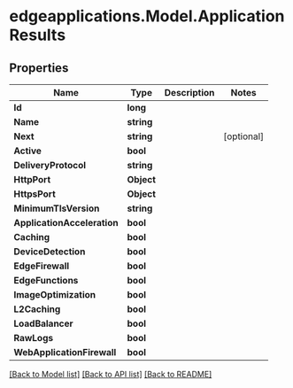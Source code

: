 # edgeapplications.Model.ApplicationResults

## Properties

Name | Type | Description | Notes
------------ | ------------- | ------------- | -------------
**Id** | **long** |  | 
**Name** | **string** |  | 
**Next** | **string** |  | [optional] 
**Active** | **bool** |  | 
**DeliveryProtocol** | **string** |  | 
**HttpPort** | **Object** |  | 
**HttpsPort** | **Object** |  | 
**MinimumTlsVersion** | **string** |  | 
**ApplicationAcceleration** | **bool** |  | 
**Caching** | **bool** |  | 
**DeviceDetection** | **bool** |  | 
**EdgeFirewall** | **bool** |  | 
**EdgeFunctions** | **bool** |  | 
**ImageOptimization** | **bool** |  | 
**L2Caching** | **bool** |  | 
**LoadBalancer** | **bool** |  | 
**RawLogs** | **bool** |  | 
**WebApplicationFirewall** | **bool** |  | 

[[Back to Model list]](../README.md#documentation-for-models) [[Back to API list]](../README.md#documentation-for-api-endpoints) [[Back to README]](../README.md)

